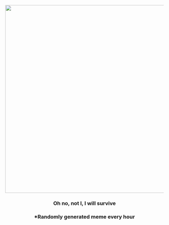 <p align="center">
        <img src="https://i.redd.it/qtfp1fah0gr81.gif" width="600" height="600">
        </p>
        <h3 align="center">Oh no, not I, I will survive</h3>
        <h3 align="center">*Randomly generated meme every hour</h3>
    
